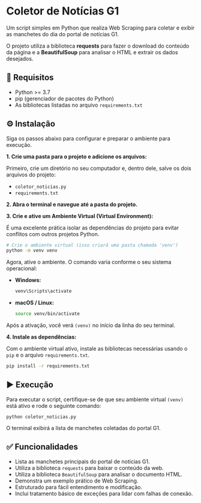 # Coletor de Notícias G1

Um script simples em Python que realiza Web Scraping para coletar e exibir as manchetes do dia do portal de notícias G1.

O projeto utiliza a biblioteca **requests** para fazer o download do conteúdo da página e a **BeautifulSoup** para analisar o HTML e extrair os dados desejados.

## 🚀 Requisitos

  - Python \>= 3.7
  - pip (gerenciador de pacotes do Python)
  - As bibliotecas listadas no arquivo `requirements.txt`

## ⚙️ Instalação

Siga os passos abaixo para configurar e preparar o ambiente para execução.

**1. Crie uma pasta para o projeto e adicione os arquivos:**

Primeiro, crie um diretório no seu computador e, dentro dele, salve os dois arquivos do projeto:

  - `coletor_noticias.py`
  - `requirements.txt`

**2. Abra o terminal e navegue até a pasta do projeto.**

**3. Crie e ative um Ambiente Virtual (Virtual Environment):**

É uma excelente prática isolar as dependências do projeto para evitar conflitos com outros projetos Python.

```bash
# Crie o ambiente virtual (isso criará uma pasta chamada 'venv')
python -m venv venv
```

Agora, ative o ambiente. O comando varia conforme o seu sistema operacional:

  - **Windows:**
    ```bash
    venv\Scripts\activate
    ```
  - **macOS / Linux:**
    ```bash
    source venv/bin/activate
    ```

Após a ativação, você verá `(venv)` no início da linha do seu terminal.

**4. Instale as dependências:**

Com o ambiente virtual ativo, instale as bibliotecas necessárias usando o `pip` e o arquivo `requirements.txt`.

```bash
pip install -r requirements.txt
```

## ▶️ Execução

Para executar o script, certifique-se de que seu ambiente virtual `(venv)` está ativo e rode o seguinte comando:

```
python coletor_noticias.py
```

O terminal exibirá a lista de manchetes coletadas do portal G1.

## ✅ Funcionalidades

  - Lista as manchetes principais do portal de notícias G1.
  - Utiliza a biblioteca `requests` para baixar o conteúdo da web.
  - Utiliza a biblioteca `BeautifulSoup` para analisar o documento HTML.
  - Demonstra um exemplo prático de Web Scraping.
  - Estruturado para fácil entendimento e modificação.
  - Inclui tratamento básico de exceções para lidar com falhas de conexão.
